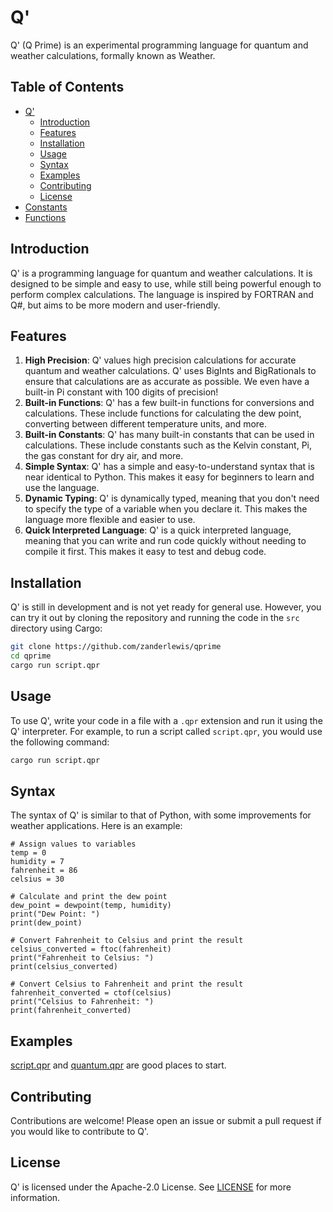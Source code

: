 # Q'
Q' (Q Prime) is an experimental programming language for quantum and weather calculations, formally known as Weather.

## Table of Contents
- [Q'](#q)
  - [Introduction](#introduction)
  - [Features](#features)
  - [Installation](#installation)
  - [Usage](#usage)
  - [Syntax](#syntax)
  - [Examples](#examples)
  - [Contributing](#contributing)
  - [License](#license)
- [Constants](docs/constants.md)
- [Functions](docs/functions.md)

## Introduction
Q' is a programming language for quantum and weather calculations. It is designed to be simple and easy to use, while still being powerful enough to perform complex calculations. The language is inspired by FORTRAN and Q#, but aims to be more modern and user-friendly.

## Features
1. **High Precision**: Q' values high precision calculations for accurate quantum and weather calculations. Q' uses BigInts and BigRationals to ensure that calculations are as accurate as possible. We even have a built-in Pi constant with 100 digits of precision!
2. **Built-in Functions**: Q' has a few built-in functions for conversions and calculations. These include functions for calculating the dew point, converting between different temperature units, and more.
3. **Built-in Constants**: Q' has many built-in constants that can be used in calculations. These include constants such as the Kelvin constant, Pi, the gas constant for dry air, and more.
4. **Simple Syntax**: Q' has a simple and easy-to-understand syntax that is near identical to Python. This makes it easy for beginners to learn and use the language.
5. **Dynamic Typing**: Q' is dynamically typed, meaning that you don't need to specify the type of a variable when you declare it. This makes the language more flexible and easier to use.
6. **Quick Interpreted Language**: Q' is a quick interpreted language, meaning that you can write and run code quickly without needing to compile it first. This makes it easy to test and debug code.

## Installation
Q' is still in development and is not yet ready for general use. However, you can try it out by cloning the repository and running the code in the `src` directory using Cargo:

```bash
git clone https://github.com/zanderlewis/qprime
cd qprime
cargo run script.qpr
```

## Usage
To use Q', write your code in a file with a `.qpr` extension and run it using the Q' interpreter. For example, to run a script called `script.qpr`, you would use the following command:

```bash
cargo run script.qpr
```

## Syntax
The syntax of Q' is similar to that of Python, with some improvements for weather applications. Here is an example:

```qpr
# Assign values to variables
temp = 0
humidity = 7
fahrenheit = 86
celsius = 30

# Calculate and print the dew point
dew_point = dewpoint(temp, humidity)
print("Dew Point: ")
print(dew_point)

# Convert Fahrenheit to Celsius and print the result
celsius_converted = ftoc(fahrenheit)
print("Fahrenheit to Celsius: ")
print(celsius_converted)

# Convert Celsius to Fahrenheit and print the result
fahrenheit_converted = ctof(celsius)
print("Celsius to Fahrenheit: ")
print(fahrenheit_converted)
```

## Examples
[script.qpr](script.qpr) and [quantum.qpr](quantum.qpr) are good places to start.

## Contributing
Contributions are welcome! Please open an issue or submit a pull request if you would like to contribute to Q'.

## License
Q' is licensed under the Apache-2.0 License. See [LICENSE](LICENSE) for more information.
